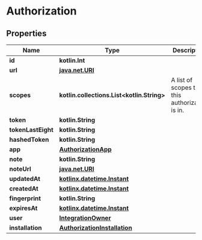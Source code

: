 
# Authorization

## Properties
Name | Type | Description | Notes
------------ | ------------- | ------------- | -------------
**id** | **kotlin.Int** |  | 
**url** | [**java.net.URI**](java.net.URI.md) |  | 
**scopes** | **kotlin.collections.List&lt;kotlin.String&gt;** | A list of scopes that this authorization is in. | 
**token** | **kotlin.String** |  | 
**tokenLastEight** | **kotlin.String** |  | 
**hashedToken** | **kotlin.String** |  | 
**app** | [**AuthorizationApp**](AuthorizationApp.md) |  | 
**note** | **kotlin.String** |  | 
**noteUrl** | [**java.net.URI**](java.net.URI.md) |  | 
**updatedAt** | [**kotlinx.datetime.Instant**](kotlinx.datetime.Instant.md) |  | 
**createdAt** | [**kotlinx.datetime.Instant**](kotlinx.datetime.Instant.md) |  | 
**fingerprint** | **kotlin.String** |  | 
**expiresAt** | [**kotlinx.datetime.Instant**](kotlinx.datetime.Instant.md) |  | 
**user** | [**IntegrationOwner**](IntegrationOwner.md) |  |  [optional]
**installation** | [**AuthorizationInstallation**](AuthorizationInstallation.md) |  |  [optional]



